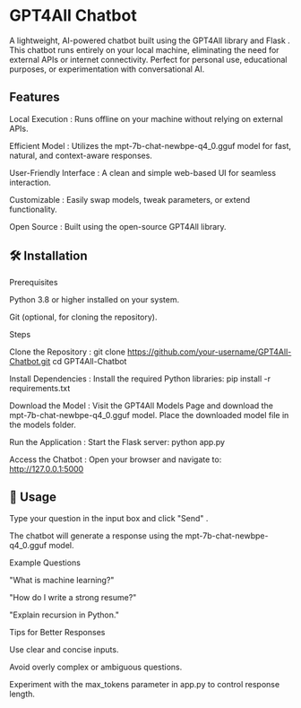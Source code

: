 # GPT4All Chatbot
A lightweight, AI-powered chatbot built using the GPT4All library and Flask . This chatbot runs entirely on your local machine, eliminating the need for external APIs or internet connectivity. Perfect for personal use, educational purposes, or experimentation with conversational AI.

## Features
Local Execution : Runs offline on your machine without relying on external APIs.

Efficient Model : Utilizes the mpt-7b-chat-newbpe-q4_0.gguf model for fast, natural, and context-aware responses.

User-Friendly Interface : A clean and simple web-based UI for seamless interaction.

Customizable : Easily swap models, tweak parameters, or extend functionality.

Open Source : Built using the open-source GPT4All library.

## 🛠️ Installation
Prerequisites

Python 3.8 or higher installed on your system.

Git (optional, for cloning the repository).

Steps

Clone the Repository :
git clone https://github.com/your-username/GPT4All-Chatbot.git
cd GPT4All-Chatbot

Install Dependencies :
Install the required Python libraries:
pip install -r requirements.txt

Download the Model :
Visit the GPT4All Models Page and download the mpt-7b-chat-newbpe-q4_0.gguf model.
Place the downloaded model file in the models folder.

Run the Application :
Start the Flask server:
python app.py

Access the Chatbot :
Open your browser and navigate to:
http://127.0.0.1:5000


## 🚀 Usage
Type your question in the input box and click "Send" .

The chatbot will generate a response using the mpt-7b-chat-newbpe-q4_0.gguf model.

Example Questions

"What is machine learning?"

"How do I write a strong resume?"

"Explain recursion in Python."

Tips for Better Responses

Use clear and concise inputs.

Avoid overly complex or ambiguous questions.

Experiment with the max_tokens parameter in app.py to control response length.
